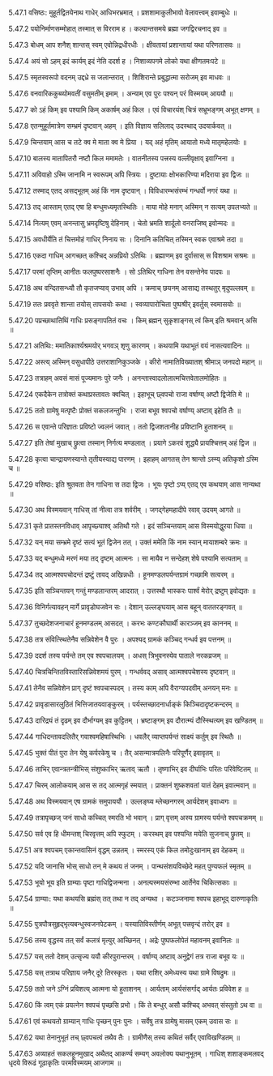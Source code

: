 5.47.1
वसिष्ठः:
मुहूर्तद्वितयेनाथ गाधेर् आधिभरभ्रमात् ।
प्रशशामाकुलीभावो वेलावत्त्वम् इवाम्बुधेः ॥


5.47.2
पयोनिर्माणसम्मोहात् तस्मात् स विरराम ह ।
कल्पान्तसमये ब्रह्मा जगद्विरचनाद् इव ॥


5.47.3
बोधम् आप शनैश् शान्तस् स्वम् एवोन्निद्रधीरधीः ।
क्षीवतायां प्रशान्तायां यथा परिणतासवः ॥


5.47.4
अयं सो ऽहम् इदं कार्यम् इदं नेति ददर्श ह ।
निशाव्यपगमे लोको यथा क्षीणतमःपटे ॥


5.47.5
स्मृतस्वरूपो वदनम् उद्दध्रे स जलान्तरात् ।
शिशिरान्ते प्रबुद्धात्मा सरोजम् इव माधवः ॥


5.47.6
वनवारिककुब्व्योमवतीं वसुमतीम् इमाम् ।
अन्याम् एव पुरः पश्यन् परं विस्मयम् आययौ ॥


5.47.7
को ऽहं किम् इव पश्यामि किम् अकार्षम् अहं किल ।
एवं विचारयंश् चित्रं सभ्रूभङ्गम् अभूत् क्षणम् ॥


5.47.8
एतन्मुहूर्तमात्रेण सम्भ्रमं दृष्टवान् अहम् ।
इति विज्ञाय सलिलाद् उदस्थाद् उदयार्कवत् ॥


5.47.9
चिन्तयाम् आस च तटे क्व मे माता क्व मे प्रिया ।
यद् अहं मृतिम् आयातो मध्ये मातृमहेलयोः ॥


5.47.10
बालस्य मातापितरौ नष्टौ किल ममामतेः ।
वातनीतस्य पत्त्रस्य वल्लीवृक्षाव् इवाग्निना ॥


5.47.11
अविवाहो ऽस्मि जानामि न स्वरूपम् अपि स्त्रियः ।
दुष्टायाः क्षोभकारिण्या मदिराया इव द्विजः ॥


5.47.12
तस्माद् एतद् असद्भूतम् अहं किं नाम दृष्टवान् ।
विविधारम्भसंरम्भं गन्धर्वो नगरं यथा ॥


5.47.13
तद् आस्ताम् एतद् एषा हि बन्धुमध्यमृतस्थितिः ।
माया मोहे मनाग् अस्मिन् न सत्यम् उपलभ्यते ॥


5.47.14
नित्यम् एवम् अनन्तासु भ्रमदृष्टिषु देहिनाम् ।
चेतो भ्रमति शार्दूलो वनराजिष्व् इवोन्मदः ॥


5.47.15
अवधीर्येति तं चित्तमोहं गाधिर् निनाय सः ।
दिनानि कतिचित् तस्मिन् स्वक एवाश्रमे तदा ॥


5.47.16
एकदा गाधिम् आगच्छत् कश्चिद् अन्नप्रियो ऽतिथिः ।
ब्रह्माणम् इव दुर्वासास् स विशश्राम सश्रमः ॥


5.47.17
परमां तृप्तिम् आनीतः फलपुष्परसाशनैः ।
सो ऽतिथिर् गाधिना तेन वसन्तेनेव पादपः ॥


5.47.18
अथ वन्दितसन्ध्यौ तौ कृतजप्याव् उभाव् अपि ।
क्रमाच् छयनम् आसाद्य तस्थतुर् मृदुपल्लवम् ॥


5.47.19
ततः प्रववृते शान्ता तयोस् तापसयोः कथा ।
स्वव्यापारोचिता पुष्पश्रीर् इवर्तुस् स्वमासयोः ॥


5.47.20
पप्रच्छाथातिथिं गाधिः प्रसङ्गापतितं वचः ।
किम् ब्रह्मन् सुकृशाङ्गस् त्वं किम् इति श्रमवान् असि ॥


5.47.21
अतिथिः:
ममातिकार्श्यश्रमयोर् भगवञ् शृणु कारणम् ।
कथयामि यथाभूतं वयं नासत्यवादिनः ॥


5.47.22
अस्त्य् अस्मिन् वसुधापीठे उत्तराशानिकुञ्जके ।
कीरो नामातिविख्यातश् श्रीमाञ् जनपदो महान् ॥


5.47.23
तत्राहम् अवसं मासं पूज्यमानः पुरे जनैः ।
अनन्तास्वादलोलात्मचित्तवेतालमोहितः ॥


5.47.24
एकदैकेन तत्रोक्तं कथाप्रस्तावतः क्वचित् ।
इहाभूच् छ्वपचो राजा वर्षाण्य् अष्टौ द्विजेति मे ॥


5.47.25
ततो ग्रामेषु मत्पृष्टैः प्रोक्तं सकलजन्तुभिः ।
राजा बभूव श्वपचो वर्षाण्य् अष्टाव् इहेति तैः ॥


5.47.26
स एवान्ते परिज्ञातः प्रविष्टो ज्वलनं जवात् ।
ततो द्विजशतानीह प्रविष्टानि हुताशनम् ॥


5.47.27
इति तेषां मुखाच् छ्रुत्वा तस्मान् निर्गत्य मण्डलात् ।
प्रयागे ऽकरवं शुद्ध्यै प्रायश्चित्तम् अहं द्विज ॥


5.47.28
कृत्वा चान्द्रायणस्यान्ते तृतीयस्याद्य पारणम् ।
इहाहम् आगतस् तेन श्रान्तो ऽस्म्य् अतिकृशो ऽस्मि च ॥


5.47.29
वसिष्ठः:
इति श्रुतवता तेन गाधिना स तदा द्विजः ।
भूयः पृष्टो ऽप्य् एतद् एव कथयाम् आस नान्यथा ॥


5.47.30
अथ विस्मयवान् गाधिस् तां नीत्वा तत्र शर्वरीम् ।
जगद्गेहमहादीपे रवाव् उदयम् आगते ॥


5.47.31
कृते प्रातस्तनविधाव् आपृच्छ्याश्व् अतिथौ गते ।
इदं सञ्चिन्तयाम् आस विस्मयोद्धुरया धिया ॥


5.47.32
यन् मया सम्भ्रमे दृष्टं सत्यं भूतं द्विजेन तत् ।
उक्तं ममेति किं नाम स्यान् मायाशम्बरे क्रमः ॥


5.47.33
यद् बन्धुमध्ये मरणं मया तद् दृष्टम् आत्मनः ।
सा मायैव न सन्देहश् शेषे पश्यामि सत्यताम् ॥


5.47.34
तद् आत्मश्वपचोदन्तं द्रष्टुं तावद् अखिन्नधीः ।
हूनमण्डलपर्यन्तग्रामं गच्छामि सत्वरम् ॥


5.47.35
इति सञ्चिन्तयन् गन्तुं मण्डलान्तरम् आदरात् ।
उत्तस्थौ भास्करः पार्श्वं मेरोर् द्रष्टुम् इवोद्यतः ॥


5.47.36
विनिर्गत्यावहन् मार्गे प्रावृडोघजवेन सः ।
देशान् उल्लङ्घयाम् आस बहून् वाततरङ्गवत् ॥


5.47.37
तुच्छदेशजनाचारं हूनमण्डलम् आसदत् ।
करभः कण्टकौघार्थी कारञ्जम् इव काननम् ॥


5.47.38
तत्र संवित्स्थितेनैव सन्निवेशेन वै पुरः ।
अपश्यद् ग्रामकं कञ्चिद् गन्धर्व इव पत्तनम् ॥


5.47.39
ददर्श तस्य पर्यन्ते तम् एव श्वपचालयम् ।
अधस् त्रिभुवनस्येव पाताले नरकव्रजम् ॥


5.47.40
चित्रचिन्तितविस्तारिसन्निवेशमयं पुरम् ।
गन्धर्ववद् असाव् आत्मश्वपचेशस्य दृष्टवान् ॥


5.47.41
तेनैव सन्निवेशेन प्राग् दृष्टं श्वपचास्पदम् ।
तस्य काम् अपि वैराग्यपदवीम् अनयन् मनः ॥


5.47.42
प्रावृडासारलुठितं भित्तिजातयवाङ्कुरम् ।
पर्यस्तच्छादनार्धाङ्कं किञ्चिदादृष्टकन्दरम् ॥


5.47.43
दारिद्र्यं तं दृढम् इव दौर्भाग्यम् इव कुट्टितम् ।
भ्रष्टाङ्गम् इव दौरात्म्यं दौस्स्थित्यम् इव खण्डितम् ॥


5.47.44
गाधिदन्तावदलितैर् गवाश्वमहिषास्थिभिः ।
धवलैर् व्याप्तपर्यन्तं साक्ष्यं कर्तुम् इव स्थितैः ॥


5.47.45
भुक्तं पीतं पुरा तेन येषु कर्परकेषु च ।
तैर् असन्मात्रमलिनैः परिपूर्णैर् इवावृतम् ॥


5.47.46
ताभिर् एवान्त्रतन्त्रीभिस् संशुष्काभिर् ऋताव् ऋतौ ।
तृष्णाभिर् इव दीर्घाभिः परितः परिवेष्टितम् ॥


5.47.47
चिरम् आलोकयाम् आस स तद् आत्मगृहं स्मयात् ।
प्राक्तनं शुष्कशवतां यातं देहम् इवात्मवान् ॥


5.47.48
अथ विस्मयवान् एष ग्रामकं समुपाययौ ।
उल्लङ्घ्य म्लेच्छनगरम् आर्यदेशम् इवाध्वगः ॥


5.47.49
तत्रापृच्छज् जनं साधो कच्चित् स्मरति भो भवान् ।
प्राग् वृत्तम् अस्य ग्रामस्य पर्यन्ते श्वपचक्रमम् ॥


5.47.50
सर्व एव हि धीमन्तश् चिरवृत्तम् अपि स्फुटम् ।
करस्थम् इव पश्यन्ति मयेति सुजनाच् छ्रुतम् ॥


5.47.51
अत्र श्वपचम् एकान्तवासिनं वृद्धम् उन्नतम् ।
स्मरस्य् एकं किल तमोदुःखानाम् इव देहकम् ॥


5.47.52
यदि जानासि भोस् साधो तन् मे कथय तं जनम् ।
पान्थसंशयविच्छेदे महत् पुण्यफलं स्मृतम् ॥


5.47.53
भूयो भूय इति ग्राम्याः पृष्टा गाधिद्विजन्मना ।
अनल्पस्मयसंरम्भा आर्तेनेव चिकित्सकाः ॥


5.47.54
ग्राम्याः:
यथा कथयसि ब्रह्मंस् तत् तथा न तद् अन्यथा ।
कटञ्जनामा श्वपच इहाभूद् दारुणाकृतिः ॥


5.47.55
पुत्रपौत्रसुहृद्भृत्यबन्धुस्वजनपेटकम् ।
यस्यातिविस्तीर्णम् अभूत् पत्त्रवृन्दं तरोर् इव ॥


5.47.56
तस्य वृद्धस्य तत् सर्वं कलत्रं मृत्युर् आच्छिनत् ।
अद्रेः पुष्पफलोपेतं महावनम् इवानिलः ॥


5.47.57
यस् ततो देशम् उत्सृज्य ययौ कीरपुरान्तरम् ।
वर्षाण्य् अष्टाव् अनुद्वेगं तत्र राजा बभूव यः ॥


5.47.58
यस् तत्राथ परिज्ञाय जनैर् दूरे तिरस्कृतः ।
यथा राशिर् अमेध्यस्य यथा ग्रामे विषद्रुमः ॥


5.47.59
ततो जने ऽग्निं प्रविशत्य् आत्मना यो हुताशनम् ।
आर्यताम् आर्यसंसर्गाद् आर्यतः प्रविवेश ह ॥


5.47.60
किं त्वम् एकं प्रयत्नेन श्वपचं पृच्छसि प्रभो ।
किं ते बन्धुर् असौ कश्चिद् अभवत् संस्तुतो ऽथ वा ॥


5.47.61
एवं कथयतो ग्राम्यान् गाधिः पृच्छन् पुनः पुनः ।
सर्वेषु तत्र ग्रामेषु मासम् एकम् उवास सः ॥


5.47.62
यथा तेनानुभूतं तच् छ्वपचत्वं तथैव तैः ।
ग्रामीणैस् तस्य कथितं सर्वैर् एवाविखण्डितम् ॥


5.47.63
अव्याहतं सकलहूनमुखाद् अथैतद् आकर्ण्य सम्यग् अवलोक्य यथानुभूतम् ।
गाधिश् शशाङ्कमलवद् धृदये विरूढं गूढाकृतिः परमविस्मयम् आजगाम ॥

